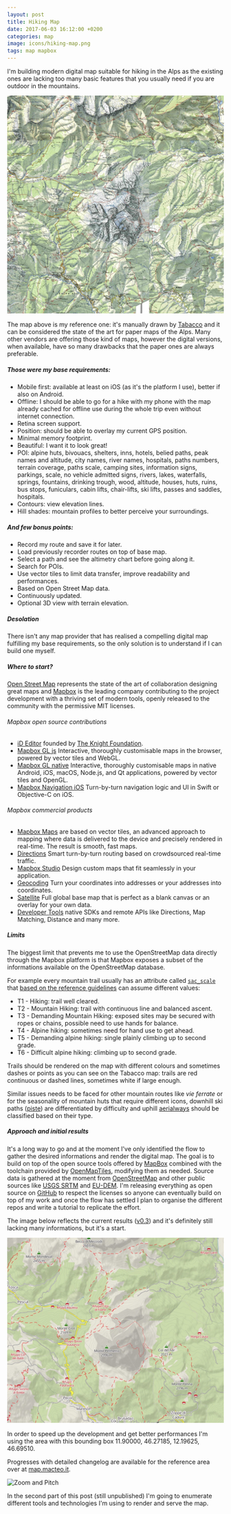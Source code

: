 ```yaml
---
layout: post
title: Hiking Map
date: 2017-06-03 16:12:00 +0200
categories: map
image: icons/hiking-map.png
tags: map mapbox
---
```


I'm building modern digital map suitable for hiking in the Alps as the existing ones are lacking too many basic features that you usually need if you are outdoor in the mountains.

![Tabacco Reference image](/assets/images/hiking-map/Tabacco~015.jpg#center100s)

The map above is my reference one: it's manually drawn by [Tabacco](http://www.tabaccoeditrice.it/eng/azienda.asp) and it can be considered the state of the art for paper maps of the Alps. Many other vendors are offering those kind of maps, however the digital versions, when available, have so many drawbacks that the paper ones are always preferable.

##### Those were my base requirements:
* Mobile first: available at least on iOS (as it's the platform I use), better if also on Android.
* Offline: I should be able to go for a hike with my phone with the map already cached for offline use during the whole trip even without internet connection.
* Retina screen support.
* Position: should be able to overlay my current GPS position.
* Minimal memory footprint.
* Beautiful: I want it to look great!
* POI: alpine huts, bivouacs, shelters, inns, hotels, belied paths, peak names and altitude, city names, river names, hospitals, paths numbers, terrain coverage, paths scale, camping sites, information signs, parkings, scale, no vehicle admitted signs, rivers, lakes, waterfalls, springs, fountains, drinking trough, wood, altitude, houses, huts, ruins, bus stops, funiculars, cabin lifts, chair-lifts, ski lifts, passes and saddles, hospitals.
* Contours: view elevation lines.
* Hill shades: mountain profiles to better perceive your surroundings.

##### And few bonus points:
* Record my route and save it for later.
* Load previously recorder routes on top of base map.
* Select a path and see the altimetry chart before going along it.
* Search for POIs.
* Use vector tiles to limit data transfer, improve readability and performances.
* Based on Open Street Map data.
* Continuously updated.
* Optional 3D view with terrain elevation.

##### Desolation

There isn't any map provider that has realised a compelling digital map fulfilling my base requirements, so the only solution is to understand if I can build one myself.

##### Where to start?

[Open Street Map](http://openstreetmap.org) represents the state of the art of collaboration designing great maps and [Mapbox](https://www.mapbox.com) is the leading company contributing to the project development with a thriving set of modern tools, openly released to the community with the permissive MIT licenses.

###### Mapbox open source contributions

* [iD Editor](https://www.mapbox.com/blog/id-editor-sneak-peek/) founded by [The Knight Foundation](http://mapbox.com/blog/knight-invests-openstreetmap/).
* [Mapbox GL js](https://github.com/mapbox/mapbox-gl-js) Interactive, thoroughly customisable maps in the browser, powered by vector tiles and WebGL.
* [Mapbox GL native](https://github.com/mapbox/mapbox-gl-native) Interactive, thoroughly customisable maps in native Android, iOS, macOS, Node.js, and Qt applications, powered by vector tiles and OpenGL.
* [Mapbox Navigation iOS](https://github.com/mapbox/mapbox-navigation-ios) Turn-by-turn navigation logic and UI in Swift or Objective-C on iOS.

###### Mapbox commercial products

* [Mapbox  Maps](https://www.mapbox.com/maps/) are based on vector tiles, an advanced approach to mapping where data is delivered to the device and precisely rendered in real-time. The result is smooth, fast maps.
* [Directions](https://www.mapbox.com/directions/) Smart turn-by-turn routing based on crowdsourced real-time traffic.
* [Mapbox Studio](https://www.mapbox.com/mapbox-studio/) Design custom maps that fit seamlessly in your application.
* [Geocoding](https://www.mapbox.com/geocoding/) Turn your coordinates into addresses or your addresses into coordinates. 
* [Satellite](https://www.mapbox.com/maps/satellite/) Full global base map that is perfect as a blank canvas or an overlay for your own data.
* [Developer Tools](https://www.mapbox.com/developers/) native SDKs and remote APIs like Directions, Map Matching, Distance and many more.

##### Limits

The biggest limit that prevents me to use the OpenStreetMap data directly through the Mapbox platform is that Mapbox exposes a subset of the informations available on the OpenStreetMap database.

For example every mountain trail usually has an attribute called [`sac_scale`
](http://www.sac-cas.ch/nc/unterwegs/schwierigkeits-skalen.html?cid=1512&did=1000352&sechash=bdae41d3) that [based on the reference guidelines](http://wiki.openstreetmap.org/wiki/Key:sac_scale) can assume different values: 

* T1 - Hiking: trail well cleared.
* T2 - Mountain Hiking: trail with continuous line and balanced ascent.
* T3 - Demanding Mountain Hiking: exposed sites may be secured with ropes or chains, possible need to use hands for balance.
* T4 - Alpine hiking: sometimes need for hand use to get ahead.
* T5 - Demanding alpine hiking: single plainly climbing up to second grade.
* T6 - Difficult alpine hiking: climbing up to second grade.

Trails should be rendered on the map with different colours and sometimes dashes or points as you can see on the Tabacco map: trails are red continuous or dashed lines, sometimes white if large enough.

Similar issues needs to be faced for other mountain routes like *vie ferrate* or for the seasonality of mountain huts that require different icons, downhill ski paths ([piste](http://wiki.openstreetmap.org/wiki/Piste_Maps)) are differentiated by difficulty and uphill [aerialways](http://wiki.openstreetmap.org/wiki/Key:aerialway) should be classified based on their type.

##### Approach and initial results

It's a long way to go and at the moment I've only identified the flow to gather the desired informations and render the digital map. The goal is to build on top of the open source tools offered by [MapBox](https://www.mapbox.com) combined with the toolchain provided by [OpenMapTiles](https://openmaptiles.org), modifying them as needed. Source data is gathered at the moment from [OpenStreetMap](https://www.openstreetmap.org) and other public sources like [USGS SRTM](https://lta.cr.usgs.gov/SRTM1Arc) and [EU-DEM](https://www.eea.europa.eu/data-and-maps/data/eu-dem).
I'm releasing everything as open source on [GitHub](http://github.com/macteo) to respect the licenses so anyone can eventually build on top of my work and once the flow has settled I plan to organise the different repos and write a tutorial to replicate the effort.

The image below reflects the current results ([v0.3](https://map.macteo.it/styles/tralio-0.3.0/#14.1/46.4363/12.0728)) and it's definitely still lacking many informations, but it's a start.

![Tralio-0.3](/assets/images/hiking-map/tralio-0.3.jpg#center100s)

In order to speed up the development and get better performances I'm using the area with this bounding box 11.90000, 46.27185, 12.19625, 46.69510.

Progresses with detailed changelog are available for the reference area over at [map.macteo.it](https://map.macteo.it).

![Zoom and Pitch](/assets/images/hiking-map/map-zomm-pitch.gif#center100s)

In the second part of this post (still unpublished) I'm going to enumerate different tools and technologies I'm using to render and serve the map.